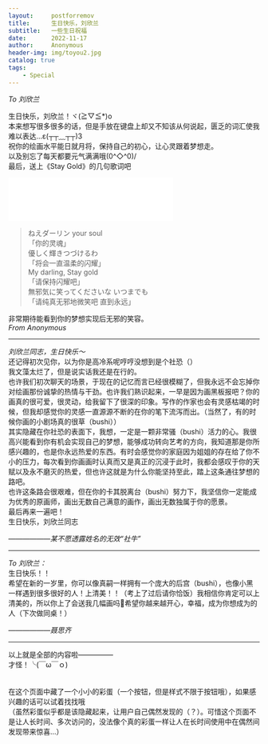 ```yaml
---
layout:     postforremov
title:      生日快乐，刘欣兰
subtitle:   一些生日祝福
date:       2022-11-17
author:     Anonymous
header-img: img/toyou2.jpg
catalog: true
tags:
    - Special
---
```


<i>To 刘欣兰  <br> </i>

生日快乐，刘欣兰！ヾ(≧▽≦*)o <br>
本来想写很多很多的话，但是手放在键盘上却又不知该从何说起，匮乏的词汇使我难以表达...ε(┬┬﹏┬┬)3 <br>
祝你的绘画水平能日就月将，保持自己的初心，让心灵跟着梦想走。<br>
以及别忘了每天都要元气满满哦\(0^◇^0)/ <br>
最后，送上《Stay Gold》的几句歌词吧 <br>
<iframe frameborder="no" border="0" marginwidth="0" marginheight="0" width=330 height=86 src="//music.163.com/outchain/player?type=2&id=461080742&auto=1&height=66"></iframe>

> ねえダーリン your soul <br>
>「你的灵魂」 <br>
> 優しく輝きつづけるわ <br>
>「将会一直温柔的闪耀」 <br>
> My darling, Stay gold <br>
> 「请保持闪耀吧」 <br>
> 無邪気に笑ってくださいな いつまでも <br>
> 「请纯真无邪地微笑吧 直到永远」 <br>

非常期待能看到你的梦想实现后无邪的笑容。<br>
<i align="right"> From Anonymous</i>

***

<i>刘欣兰同志，生日快乐～<br></i>
还记得初次见你，以为你是高冷系呢哼哼没想到是个社恐（）<br>
我文藻太烂了，但是说实话我还是在行的。<br>
也许我们初次聊天的场景，于现在的记忆而言已经很模糊了，但我永远不会忘掉你对绘画那份诚挚的热情与干劲。也许我们熟识起来，一早是因为画黑板报吧？你的画真的很可爱，很灵动，给我留下了很深的印象。写作的作家也会有灵感枯竭的时候，但我却感觉你的灵感一直源源不断的在你的笔下流泻而出。（当然了，有的时候你画的小剧场真的很草（bushi））<br>
其实隐藏在你社恐的表面下，我想，一定是一颗非常骚（bushi）活力的心。我很高兴能看到你有机会实现自己的梦想，能够成功转向艺考的方向，我知道那是你所感兴趣的，也是你永远热爱的东西。有时会感觉你的家庭因为姐姐的存在给了你不小的压力，每次看到你画画时认真而又是真正的沉浸于此时，我都会感叹于你的天赋以及永不磨灭的热爱，但也许这就是为什么你能坚持至此，踏上这条通往梦想的路吧。<br>
也许这条路会很艰难，但在你的卡其脱离台（bushi）努力下，我坚信你一定能成为优秀的原画师，画出无数自己满意的画作，画出无数独属于你的愿景。<br>
最后再来一遍吧！<br>
生日快乐，刘欣兰同志<br>

<i align="right">——————某不愿透露姓名的无效“社牛”</i>

***

<i>To 刘欣兰：<br></i>
生日快乐！！<br>
希望在新的一岁里，你可以像真嗣一样拥有一个庞大的后宫（bushi），也像小黑一样遇到很多很好的人！上清美！！（考上了过后请你恰饭）我相信你肯定可以上清美的，所以你上了会送我几幅画吗🥺希望你越来越开心，幸福，成为你想成为的人（下次做同桌！）<br>

<i align="right">——————聂思齐<br></i>

***

以上就是全部的内容啦—————<br>
才怪！╰(￣ω￣ｏ)<br>
<br>
<br>
在这个页面中藏了一个小小的彩蛋（一个按钮，但是样式不限于按钮哦），如果感兴趣的话可以试着找找哦<br>
（虽然彩蛋似乎都是该隐藏起来，让用户自己偶然发现的（？）。可惜这个页面不是让人长时间、多次访问的，没法像个真的彩蛋一样让人在长时间使用中在偶然间发现带来惊喜...）
<br>
